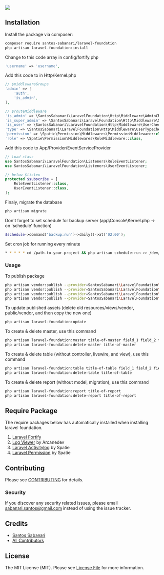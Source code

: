 
![](https://banners.beyondco.de/Laravel%20Foundation.png?theme=light&packageManager=composer+require&packageName=santos-sabanari%2Flaravel-foundation&pattern=texture&style=style_1&description=A+minimalist+admin+panel+using+coreui&md=1&showWatermark=0&fontSize=100px&images=code)

## Installation

Install the package via composer:

```bash
composer require santos-sabanari/laravel-foundation
php artisan laravel-foundation:install
```

Change to this code array in config/fortify.php

``` php
'username' => 'username',
``` 

Add this code to in Http/Kernel.php

``` php
// $middlewareGroups
'admin' => [
    'auth',
    'is_admin',
],

// $routeMiddleware
'is_admin' => \SantosSabanari\LaravelFoundation\Http\Middleware\AdminCheck::class,
'is_super_admin' => \SantosSabanari\LaravelFoundation\Http\Middleware\SuperAdminCheck::class,
'is_user' => \SantosSabanari\LaravelFoundation\Http\Middleware\UserCheck::class,
'type' => \SantosSabanari\LaravelFoundation\Http\Middleware\UserTypeCheck::class,
'permission' => \Spatie\Permission\Middlewares\PermissionMiddleware::class,
'role' => \Spatie\Permission\Middlewares\RoleMiddleware::class,
```

Add this code to App/Provider/EventServiceProvider

``` php
// load class
use SantosSabanari\LaravelFoundation\Listeners\RoleEventListener;
use SantosSabanari\LaravelFoundation\Listeners\UserEventListener;

// below $listen
protected $subscribe = [
    RoleEventListener::class,
    UserEventListener::class,
];
```

Finaly, migrate the database

```bash
php artisan migrate
```

Don't forget to set schedule for backup server (app\Console\Kernel.php -> on 'schedule' function)

```php
$schedule->command('backup:run')->daily()->at('02:00');
```

Set cron job for running every minute

```bash
* * * * * cd /path-to-your-project && php artisan schedule:run >> /dev/null 2>&1
```


### Usage
To publish package
```bash
php artisan vendor:publish --provider=SantosSabanari\LaravelFoundation\LaravelFoundationServiceProvider --tag=config
php artisan vendor:publish --provider=SantosSabanari\LaravelFoundation\LaravelFoundationServiceProvider --tag=public
php artisan vendor:publish --provider=SantosSabanari\LaravelFoundation\LaravelFoundationServiceProvider --tag=views
php artisan vendor:publish --provider=SantosSabanari\LaravelFoundation\LaravelFoundationServiceProvider --tag=database
```

To update published assets (delete old resources/views/vendor, public/vendor, and then copy the new one)
```bash
php artisan laravel-foundation:update
```

To create & delete master, use this command
```bash
php artisan laravel-foundation:master title-of-master field_1 field_2 field_3
php artisan laravel-foundation:delete-master title-of-master
```

To create & delete table (without controller, livewire, and view), use this command
```bash
php artisan laravel-foundation:table title-of-table field_1 field_2 field_3
php artisan laravel-foundation:delete-table title-of-table
```

To create & delete report (without model, migration), use this command
```bash
php artisan laravel-foundation:report title-of-report
php artisan laravel-foundation:delete-report title-of-report
```

## Require Package
The require packages below has automatically installed when installing laravel foundation.
1. [Laravel Fortify](https://github.com/laravel/fortify)
2. [Log Viewer](https://github.com/ARCANEDEV/LogViewer/blob/master/_docs/1.Installation-and-Setup.md) by Arcanedev
3. [Laravel Activitylog](https://spatie.be/docs/laravel-activitylog) by Spatie
4. [Laravel Permission](https://spatie.be/docs/laravel-permission) by Spatie

## Contributing
Please see [CONTRIBUTING](CONTRIBUTING.md) for details.

### Security

If you discover any security related issues, please email sabanari.santos@gmail.com instead of using the issue tracker.

## Credits

- [Santos Sabanari](https://github.com/santos-sabanari)
- [All Contributors](../../contributors)

## License

The MIT License (MIT). Please see [License File](LICENSE.md) for more information.
